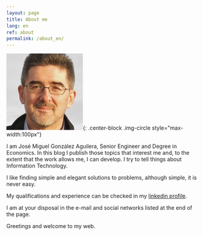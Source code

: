 ```yaml
---
layout: page
title: About me
lang: en
ref: about
permalink: /about_en/
---
```


![](/images/jmga.jpg){: .center-block .img-circle style="max-width:100px"}

I am José Miguel González Aguilera, Senior Engineer and
Degree in Economics. In this blog I publish those topics
that interest me and, to the extent that the work allows me, I can
develop. I try to tell things about Information Technology.

I like finding simple and elegant solutions to problems,
although simple, it is never easy.


My qualifications and experience can be checked in my [linkedin profile](http://es.linkedin.com/in/jose-miguel-gonzalez-aguilera-a727b010).

I am at your disposal in the e-mail and social networks listed
at the end of the page.

Greetings and welcome to my web.

